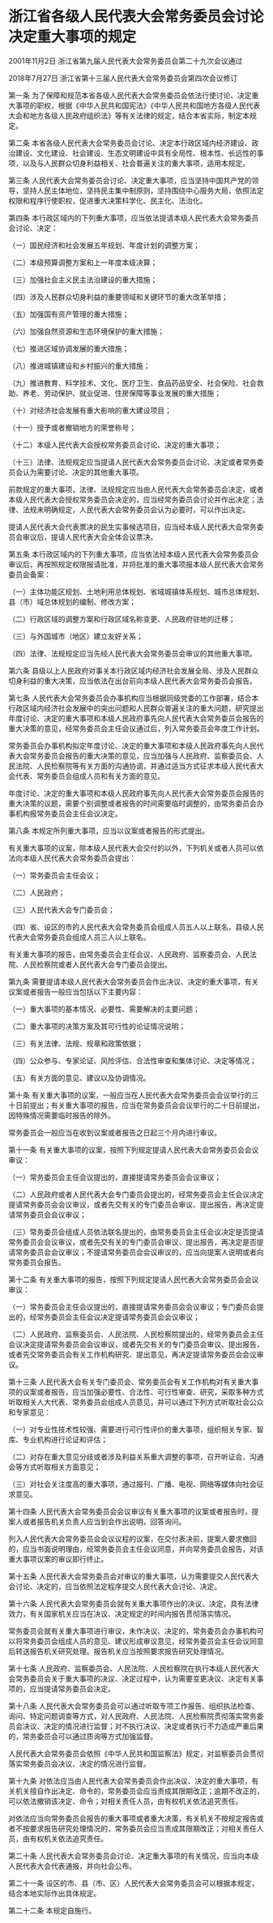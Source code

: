 # 浙江省各级人民代表大会常务委员会讨论决定重大事项的规定

2001年11月2日 浙江省第九届人民代表大会常务委员会第二十九次会议通过

2018年7月27日 浙江省第十三届人民代表大会常务委员会第四次会议修订

<!-- INFO END -->

第一条 为了保障和规范本省各级人民代表大会常务委员会依法行使讨论、决定重大事项的职权，根据《中华人民共和国宪法》《中华人民共和国地方各级人民代表大会和地方各级人民政府组织法》等有关法律的规定，结合本省实际，制定本规定。

第二条 本省各级人民代表大会常务委员会讨论、决定本行政区域内经济建设、政治建设、文化建设、社会建设、生态文明建设中具有全局性、根本性、长远性的事项，以及与人民群众切身利益相关、社会普遍关注的重大事项，适用本规定。

第三条 人民代表大会常务委员会讨论、决定重大事项，应当坚持中国共产党的领导，坚持人民主体地位，坚持民主集中制原则，坚持围绕中心服务大局，依照法定权限和程序行使职权，促进重大决策科学化、民主化、法治化。

第四条 本行政区域内的下列重大事项，应当依法提请本级人民代表大会常务委员会讨论、决定：

（一）国民经济和社会发展五年规划、年度计划的调整方案；

（二）本级预算调整方案和上一年度本级决算；

（三）加强社会主义民主法治建设的重大措施；

（四）涉及人民群众切身利益的重要领域和关键环节的重大改革举措；

（五）加强国有资产管理的重大措施；

（六）加强自然资源和生态环境保护的重大措施；

（七）推进区域协调发展的重大措施；

（八）推进城镇建设和乡村振兴的重大措施；

（九）推进教育、科学技术、文化、医疗卫生、食品药品安全、社会保险、社会救助、养老、劳动保护、就业促进、住房保障等事业发展的重大措施；

（十）对经济社会发展有重大影响的重大建设项目；

（十一）授予或者撤销地方的荣誉称号；

（十二）本级人民代表大会授权常务委员会讨论、决定的重大事项；

（十三）法律、法规规定应当提请人民代表大会常务委员会讨论、决定或者常务委员会认为需要讨论、决定的其他重大事项。

前款规定的重大事项，法律、法规规定应当由人民代表大会常务委员会决定，或者本级人民代表大会授权常务委员会决定的，应当经常务委员会讨论并作出决定；法律、法规未明确规定，人民代表大会常务委员会认为必要时，可以作出决定。

提请人民代表大会代表票决的民生实事候选项目，应当经本级人民代表大会常务委员会审议后，提请人民代表大会全体会议票决。

第五条 本行政区域内的下列重大事项，应当依法经本级人民代表大会常务委员会审议后，再按照规定权限报请批准，并将批准的重大事项报本级人民代表大会常务委员会备案：

（一）主体功能区规划、土地利用总体规划、省域城镇体系规划、城市总体规划、县（市）域总体规划的编制、修改方案；

（二）行政区域的调整方案和行政区域名称变更、人民政府驻地的迁移；

（三）与外国城市（地区）建立友好关系；

（四）法律、法规规定应当先经人民代表大会常务委员会审议的其他重大事项。

第六条 县级以上人民政府对事关本行政区域内经济社会发展全局、涉及人民群众切身利益的重大决策，应当依法在出台前向本级人民代表大会常务委员会报告。

第七条 人民代表大会常务委员会办事机构应当根据同级党委的工作部署，结合本行政区域内经济社会发展中的突出问题和人民群众普遍关注的重大问题，研究提出年度讨论、决定的重大事项和本级人民政府事先向人民代表大会常务委员会报告的重大决策的意见，经常务委员会主任会议通过后，列入常务委员会年度工作计划。

常务委员会办事机构拟定年度讨论、决定的重大事项和本级人民政府事先向人民代表大会常务委员会报告的重大决策的意见，应当加强与人民政府、监察委员会、人民法院、人民检察院等有关方面的沟通协调，并通过适当方式征求本级人民代表大会代表、常务委员会组成人员和有关方面的意见。

年度讨论、决定的重大事项和本级人民政府事先向人民代表大会常务委员会报告的重大决策的议题，需要个别调整或者报告的时间需要临时调整的，由常务委员会办事机构报常务委员会主任会议决定。

第八条 本规定所列重大事项，应当以议案或者报告的形式提出。

有关重大事项的议案，除本级人民代表大会交付的以外，下列机关或者人员可以依法向本级人民代表大会常务委员会提出：

（一）常务委员会主任会议；

（二）人民政府；

（三）人民代表大会专门委员会；

（四）省、设区的市的人民代表大会常务委员会组成人员五人以上联名，县级人民代表大会常务委员会组成人员三人以上联名。

有关重大事项的报告，由常务委员会主任会议、人民政府、监察委员会、人民法院、人民检察院或者人民代表大会专门委员会提出。

第九条 需要提请本级人民代表大会常务委员会作出决议、决定的重大事项，有关议案或者报告一般应当包括以下主要内容：

（一）重大事项的基本情况、必要性、需要解决的主要问题；

（二）重大事项的决策方案及其可行性的论证情况说明；

（三）有关法律、法规、规章和政策依据；

（四）公众参与、专家论证、风险评估、合法性审查和集体讨论、决定等情况；

（五）有关方面的意见、建议以及协调情况。

第十条 有关重大事项的议案，一般应当在人民代表大会常务委员会会议举行的三十日前提出；有关重大事项的报告，应当在常务委员会会议举行的二十日前提出，因特殊情况需要临时报告的除外。

常务委员会一般应当在收到议案或者报告之日起三个月内进行审议。

第十一条 有关重大事项的议案，按照下列规定提请人民代表大会常务委员会会议审议：

（一）常务委员会主任会议提出的，直接提请常务委员会会议审议；

（二）人民政府或者人民代表大会专门委员会提出的，经常务委员会主任会议决定提请常务委员会会议审议，或者先交有关的专门委员会审议、提出报告，再决定提请常务委员会会议审议；

（三）常务委员会组成人员依法联名提出的，由常务委员会主任会议决定是否提请常务委员会会议审议，或者先交有关的专门委员会审议、提出报告，再决定是否提请常务委员会会议审议；不提请常务委员会会议审议的，应当向提案人说明或者向常务委员会报告。

第十二条 有关重大事项的报告，按照下列规定提请人民代表大会常务委员会会议审议：

（一）常务委员会主任会议提出的，直接提请常务委员会会议审议；专门委员会提出的，经常务委员会主任会议决定提请常务委员会会议审议；

（二）人民政府、监察委员会、人民法院、人民检察院提出的，经常务委员会主任会议决定提请常务委员会会议审议，或者先交有关的专门委员会审议、提出报告，或者先交常务委员会有关工作机构研究、提出意见，再决定提请常务委员会会议审议。

第十三条 人民代表大会有关专门委员会、常务委员会有关工作机构对有关重大事项的议案或者报告，应当加强必要性、合法性、可行性审查、研究，采取多种方式听取相关人大代表、常务委员会组成人员意见，并可以通过下列方式听取社会公众和专家意见：

（一）对专业性技术性较强、需要进行可行性评价的重大事项，组织相关专家、智库、专业机构进行论证和评估；

（二）对存在重大意见分歧或者涉及利益关系重大调整的事项，召开听证会、沟通会等方式听取相关方面意见；

（三）对社会关注度高的重大事项，通过报刊、广播、电视、网络等媒体向社会征求意见。

第十四条 人民代表大会常务委员会会议审议有关重大事项的议案或者报告时，提案人或者报告机关负责人应当到会作出说明，回答询问。

列入人民代表大会常务委员会会议议程的议案，在交付表决前，提案人要求撤回的，应当书面说明理由，经常务委员会主任会议同意，并向常务委员会报告，对该重大事项议案的审议即行终止。

第十五条 人民代表大会常务委员会对审议的重大事项，认为需要提交人民代表大会讨论、决定的，应当依照法定程序提交人民代表大会讨论、决定。

第十六条 人民代表大会常务委员会就有关重大事项作出的决议、决定，具有法律效力，有关国家机关应当在决议、决定规定的时间内报告贯彻落实情况。

常务委员会就有关重大事项进行审议，未作决议、决定的，常务委员会办事机构可以将常务委员会组成人员的意见、建议形成审议意见，经常务委员会主任会议同意后转送报告机关研究处理。报告机关应当按照要求报告研究处理情况。

第十七条 人民政府、监察委员会、人民法院、人民检察院在执行本级人民代表大会常务委员会关于重大事项的决议、决定过程中，认为需要变更决议、决定有关事项的，应当提请常务委员会决定。

第十八条 人民代表大会常务委员会可以通过听取专项工作报告、组织执法检查、询问、特定问题调查等方式，对人民政府、人民法院、人民检察院贯彻落实常务委员会决议、决定的情况进行监督；对不执行决议、决定或者执行不力造成严重后果的，常务委员会可以通过质询等方式加强监督。

人民代表大会常务委员会依照《中华人民共和国监察法》规定，对监察委员会贯彻落实常务委员会决议、决定的情况进行监督。

第十九条 对依法应当由人民代表大会常务委员会作出决议、决定的重大事项，有关机关擅自作出决定、命令的，常务委员会应当责成其限期改正；逾期不改正的，可以依法撤销该决定、命令；对相关责任人员，由有权机关依法追究责任。

对依法应当向常务委员会报告的重大事项或者重大决策，有关机关不按规定报告或者不按要求报告研究处理情况的，常务委员会应当责成其限期改正；对相关责任人员，由有权机关依法追究责任。

第二十条 人民代表大会常务委员会讨论、决定重大事项的有关情况，应当向本级人民代表大会代表通报，并向社会公布。

第二十一条 设区的市、县（市、区）人民代表大会常务委员会可以根据本规定，结合本地实际作出具体规定。

第二十二条 本规定自施行。

